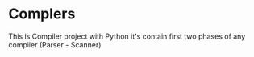 # Complers

This is Compiler project with Python
it's contain first two phases of any compiler (Parser - Scanner)
